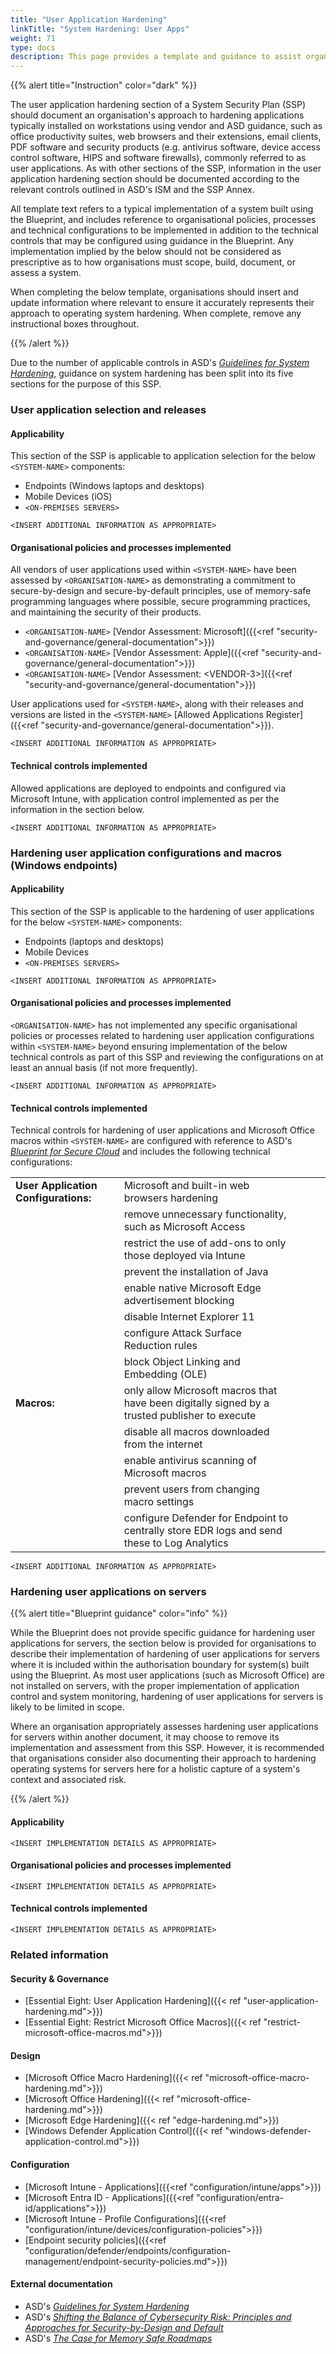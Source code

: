 ```yaml
---
title: "User Application Hardening"
linkTitle: "System Hardening: User Apps"
weight: 71
type: docs
description: This page provides a template and guidance to assist organisations in documenting their approach to user application hardening associated with their system(s) built on ASD's Blueprint for Secure Cloud.
---
```


{{% alert title="Instruction" color="dark" %}}

The user application hardening section of a System Security Plan (SSP) should document an organisation's approach to hardening applications typically installed on workstations using vendor and ASD guidance, such as office productivity suites, web browsers and their extensions, email clients, PDF software and security products (e.g. antivirus software, device access control software, HIPS and software firewalls), commonly referred to as user applications. As with other sections of the SSP, information in the user application hardening section should be documented according to the relevant controls outlined in ASD's ISM and the SSP Annex.

All template text refers to a typical implementation of a system built using the Blueprint, and includes reference to organisational policies, processes and technical configurations to be implemented in addition to the technical controls that may be configured using guidance in the Blueprint. Any implementation implied by the below should not be considered as prescriptive as to how organisations must scope, build, document, or assess a system.

When completing the below template, organisations should insert and update information where relevant to ensure it accurately represents their approach to operating system hardening. When complete, remove any instructional boxes throughout. 

{{% /alert %}}

Due to the number of applicable controls in ASD's [*Guidelines for System Hardening*](https://www.cyber.gov.au/resources-business-and-government/essential-cyber-security/ism/cyber-security-guidelines/guidelines-system-hardening), guidance on system hardening has been split into its five sections for the purpose of this SSP.

### User application selection and releases

#### Applicability

This section of the SSP is applicable to application selection for the below `<SYSTEM-NAME>` components:
* Endpoints (Windows laptops and desktops)
* Mobile Devices (iOS)
* `<ON-PREMISES SERVERS>`

`<INSERT ADDITIONAL INFORMATION AS APPROPRIATE>`

#### Organisational policies and processes implemented

All vendors of user applications used within `<SYSTEM-NAME>` have been assessed by `<ORGANISATION-NAME>` as demonstrating a commitment to secure-by-design and secure-by-default principles, use of memory-safe programming languages where possible, secure programming practices, and maintaining the security of their products.
* `<ORGANISATION-NAME>` [Vendor Assessment: Microsoft]({{<ref "security-and-governance/general-documentation">}})
* `<ORGANISATION-NAME>` [Vendor Assessment: Apple]({{<ref "security-and-governance/general-documentation">}})
* `<ORGANISATION-NAME>` [Vendor Assessment: \<VENDOR-3>]({{<ref "security-and-governance/general-documentation">}})

User applications used for `<SYSTEM-NAME>`, along with their releases and versions are listed in the `<SYSTEM-NAME>` [Allowed Applications Register]({{<ref "security-and-governance/general-documentation">}}).
  
`<INSERT ADDITIONAL INFORMATION AS APPROPRIATE>`

#### Technical controls implemented

Allowed applications are deployed to endpoints and configured via Microsoft Intune, with application control implemented as per the information in the section below.

`<INSERT ADDITIONAL INFORMATION AS APPROPRIATE>`

### Hardening user application configurations and macros (Windows endpoints)

#### Applicability

This section of the SSP is applicable to the hardening of user applications for the below `<SYSTEM-NAME>` components:
* Endpoints (laptops and desktops)
* Mobile Devices
* `<ON-PREMISES SERVERS>`

`<INSERT ADDITIONAL INFORMATION AS APPROPRIATE>`

#### Organisational policies and processes implemented

`<ORGANISATION-NAME>` has not implemented any specific organisational policies or processes related to hardening user application configurations within `<SYSTEM-NAME>` beyond ensuring implementation of the below technical controls as part of this SSP and reviewing the configurations on at least an annual basis (if not more frequently).

`<INSERT ADDITIONAL INFORMATION AS APPROPRIATE>`

#### Technical controls implemented

Technical controls for hardening of user applications and Microsoft Office macros within `<SYSTEM-NAME>` are configured with reference to ASD's [*Blueprint for Secure Cloud*](https://blueprint.asd.gov.au) and includes the following technical configurations:

<div class="no-band-table">

|                                      |                                                                                               |     |     |     |
| ------------------------------------ | --------------------------------------------------------------------------------------------- | --- | --- | --- |
| **User Application Configurations:** | Microsoft and built-in web browsers hardening                                                 |     |     |     |
|                                      | remove unnecessary functionality, such as Microsoft Access                                    |     |     |     |
|                                      | restrict the use of add-ons to only those deployed via Intune                                 |     |     |     |
|                                      | prevent the installation of Java                                                              |     |     |     |
|                                      | enable native Microsoft Edge advertisement blocking                                           |     |     |     |
|                                      | disable Internet Explorer 11                                                                  |     |     |     |
|                                      | configure Attack Surface Reduction rules                                                      |     |     |     |
|                                      | block Object Linking and Embedding (OLE)                                                      |     |     |     |
| **Macros:**                          | only allow Microsoft macros that have been digitally signed by a trusted publisher to execute |     |     |     |
|                                      | disable all macros downloaded from the internet                                               |     |     |     |
|                                      | enable antivirus scanning of Microsoft macros                                                 |     |     |     |
|                                      | prevent users from changing macro settings                                                    |     |     |     |
|                                      | configure Defender for Endpoint to centrally store EDR logs and send these to Log Analytics   |     |     |     |

</div>

`<INSERT ADDITIONAL INFORMATION AS APPROPRIATE>`

### Hardening user applications on servers

{{% alert title="Blueprint guidance" color="info" %}}

While the Blueprint does not provide specific guidance for hardening user applications for servers, the section below is provided for organisations to describe their implementation of hardening of user applications for servers where it is included within the authorisation boundary for system(s) built using the Blueprint. As most user applications (such as Microsoft Office) are not installed on servers, with the proper implementation of application control and system monitoring, hardening of user applications for servers is likely to be limited in scope.

Where an organisation appropriately assesses hardening user applications for servers within another document, it may choose to remove its implementation and assessment from this SSP. However, it is recommended that organisations consider also documenting their approach to hardening operating systems for servers here for a holistic capture of a system's context and associated risk.

{{% /alert %}}

#### Applicability

`<INSERT IMPLEMENTATION DETAILS AS APPROPRIATE>`

#### Organisational policies and processes implemented

`<INSERT IMPLEMENTATION DETAILS AS APPROPRIATE>`

#### Technical controls implemented

`<INSERT IMPLEMENTATION DETAILS AS APPROPRIATE>`

### Related information

#### Security & Governance

* [Essential Eight: User Application Hardening]({{< ref "user-application-hardening.md">}})
* [Essential Eight: Restrict Microsoft Office Macros]({{< ref "restrict-microsoft-office-macros.md">}})

#### Design

* [Microsoft Office Macro Hardening]({{< ref "microsoft-office-macro-hardening.md">}})
* [Microsoft Office Hardening]({{< ref "microsoft-office-hardening.md">}})
* [Microsoft Edge Hardening]({{< ref "edge-hardening.md">}})
* [Windows Defender Application Control]({{< ref "windows-defender-application-control.md">}})

#### Configuration

* [Microsoft Intune - Applications]({{<ref "configuration/intune/apps">}})
* [Microsoft Entra ID - Applications]({{<ref "configuration/entra-id/applications">}})
* [Microsoft Intune - Profile Configurations]({{<ref "configuration/intune/devices/configuration-policies">}})
* [Endpoint security policies]({{<ref "configuration/defender/endpoints/configuration-management/endpoint-security-policies.md">}})

#### External documentation

* ASD's [*Guidelines for System Hardening*](https://www.cyber.gov.au/resources-business-and-government/essential-cyber-security/ism/cyber-security-guidelines/guidelines-system-hardening)
* ASD's [*Shifting the Balance of Cybersecurity Risk: Principles and Approaches for Security-by-Design and Default*](https://www.cyber.gov.au/resources-business-and-government/governance-and-user-education/secure-by-design/shifting-balance-cybersecurity-risk)
* ASD's [*The Case for Memory Safe Roadmaps*](https://www.cyber.gov.au/resources-business-and-government/governance-and-user-education/secure-by-design/case-memory-safe-roadmaps)